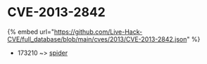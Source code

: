 # CVE-2013-2842
{% embed url="https://github.com/Live-Hack-CVE/full_database/blob/main/cves/2013/CVE-2013-2842.json" %}

* 173210 ~> [spider](https://www.alice-snow.ru/2013/database/cve-2013-2842/spider-173210)
